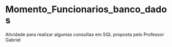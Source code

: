# Momento_Funcionarios_banco_dados
Atividade para realizar algumas consultas em SQL proposta pelo Professor Gabriel

